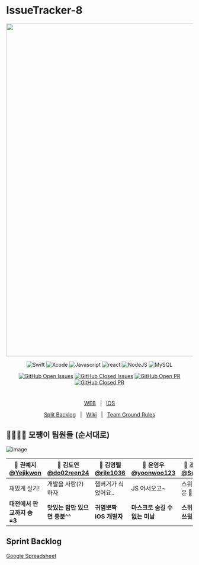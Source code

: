 # IssueTracker-8

<div align="center">

<img width = 900 src = "https://user-images.githubusercontent.com/34840140/97556676-1eeaa500-1a1d-11eb-8fe7-6b9420af20f7.png">

![Swift](https://img.shields.io/badge/swift-v5.1-orange?logo=swift)
![Xcode](https://img.shields.io/badge/xcode-v12.1-blue?logo=xcode)
![Javascript](https://img.shields.io/badge/javascript-ES6+-yellow?logo=javascript)
![react](https://img.shields.io/badge/react-16.13-1cf?logo=react)
![NodeJS](https://img.shields.io/badge/node.js-v12.18.3-green?logo=node.js)
![MySQL](https://img.shields.io/badge/mysql-v5.7.32-blue?logo=mysql)

[![GitHub Open Issues](https://img.shields.io/github/issues-raw/boostcamp-2020/IssueTracker-8?color=green)](https://github.com/boostcamp-2020/IssueTracker-8/issues)
[![GitHub Closed Issues](https://img.shields.io/github/issues-closed-raw/boostcamp-2020/IssueTracker-8?color=red)](https://github.com/boostcamp-2020/IssueTracker-8/issues)
[![GitHub Open PR](https://img.shields.io/github/issues-pr-raw/boostcamp-2020/IssueTracker-8?color=green)](https://github.com/boostcamp-2020/IssueTracker-8/issues)
[![GitHub Closed PR](https://img.shields.io/github/issues-pr-closed-raw/boostcamp-2020/IssueTracker-8?color=red)](https://github.com/boostcamp-2020/IssueTracker-8/issues)

<H1></H1>

[WEB](https://github.com/boostcamp-2020/IssueTracker-08/blob/master/sprint-web.md)&nbsp;&nbsp;&nbsp;|&nbsp;&nbsp;&nbsp;[IOS](https://github.com/boostcamp-2020/IssueTracker-08/blob/master/sprint-ios.md)

[Split Backlog](https://docs.google.com/spreadsheets/d/19wkM--KlfBSZAe7_RBzZKZ5Rq0YNnLkuxhtWNhTGxDA/edit#gid=0)&nbsp;&nbsp;&nbsp;|&nbsp;&nbsp;&nbsp;[Wiki](https://github.com/boostcamp-2020/IssueTracker-08/wiki)&nbsp;&nbsp;&nbsp;|&nbsp;&nbsp;&nbsp;[Team Ground Rules](https://github.com/boostcamp-2020/IssueTracker-08/wiki/Team-Ground-Rules)

</div>

## 👨‍👩‍👧‍👦 모쨍이 팀원들 (순서대로)

![image](https://user-images.githubusercontent.com/50297117/97560815-8d7e3180-1a22-11eb-8682-21d00cfe1a65.png)

| 🐳 권예지 [@Yejikwon](https://github.com/Yejikwon) | 🐹 김도연 [@do02reen24](https://github.com/do02reen24) | 🐼 김영렬 [@rile1036](https://github.com/rile1036) | 🐶 윤영우 [@yoonwoo123](https://github.com/yoonwoo123) | 🐲 조수정 [@Sueaty](https://github.com/Sueaty) |
| ------------------------------------------------- | ----------------------------------------------------- | ------------------------------------------------- | ----------------------------------------------------- | --------------------------------------------- |
| 재밌게 살기!                                      | 개발을 사랑(?)하자                                    | 햄버거가 식었어요..                               | JS 어서오고~                                          | 스위리 발은 🐶발                      |
| **대전에서 판교까지 슝 =3**                       | **맛있는 밥만 있으면 충분^^**                         | **귀염뽀짝 iOS 개발자**                           | **마스크로 숨길 수 없는 미남**                        | **스위리 쏘 쓰윗**                            |



## Sprint Backlog
[Google Spreadsheet](https://docs.google.com/spreadsheets/d/19wkM--KlfBSZAe7_RBzZKZ5Rq0YNnLkuxhtWNhTGxDA/edit?usp=sharing)
